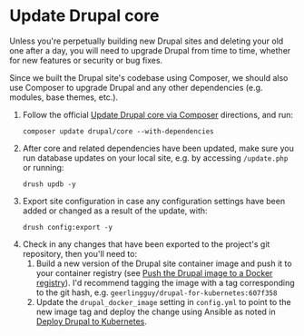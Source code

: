 # Update Drupal core

Unless you're perpetually building new Drupal sites and deleting your old one after a day, you will need to upgrade Drupal from time to time, whether for new features or security or bug fixes.

Since we built the Drupal site's codebase using Composer, we should also use Composer to upgrade Drupal and any other dependencies (e.g. modules, base themes, etc.).

  1. Follow the official [Update Drupal core via Composer](https://www.drupal.org/docs/updating-drupal/update-drupal-core-via-composer) directions, and run:
     ```
     composer update drupal/core --with-dependencies
     ```
  1. After core and related dependencies have been updated, make sure you run database updates on your local site, e.g. by accessing `/update.php` or running:
     ```
     drush updb -y
     ```
  1. Export site configuration in case any configuration settings have been added or changed as a result of the update, with:
     ```
     drush config:export -y
     ```
  1. Check in any changes that have been exported to the project's git repository, then you'll need to:
     1. Build a new version of the Drupal site container image and push it to your container registry (see [Push the Drupal image to a Docker registry](push-to-registry.md)). I'd recommend tagging the image with a tag corresponding to the git hash, e.g. `geerlingguy/drupal-for-kubernetes:607f358`
     2. Update the `drupal_docker_image` setting in `config.yml` to point to the new image tag and deploy the change using Ansible as noted in [Deploy Drupal to Kubernetes](deploy-drupal-kubernetes.md).
